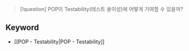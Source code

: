 > [!question]
> POP이 Testability(테스트 용이성)에 어떻게 기여할 수 있을까?


## Keyword
- [[POP - Testability|POP - Testability]]